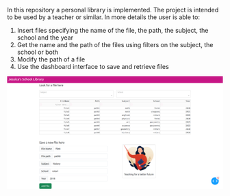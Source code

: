 In this repository a personal library is implemented. The project is intended to be used by a teacher or similar. In more details the user is able to:
1. Insert files specifying the name of the file, the path, the subject, the school and the year
2. Get the name and the path of the files using filters on the subject, the school or both
3. Modify the path of a file
4. Use the dashboard interface to save and retrieve files

![img.png](img.png)